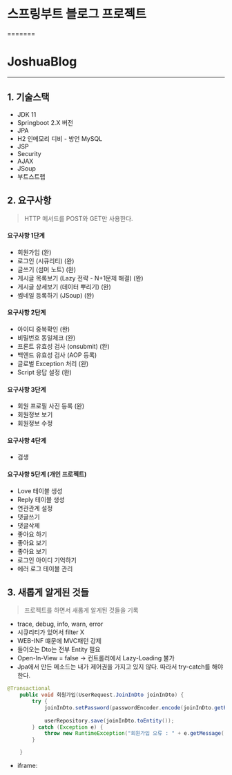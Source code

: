
# 스프링부트 블로그 프로젝트
=======
# JoshuaBlog
---

## 1. 기술스택
- JDK 11
- Springboot 2.X 버전
- JPA
- H2 인메모리 디비 - 방언 MySQL
- JSP
- Security
- AJAX
- JSoup
- 부트스트랩

## 2. 요구사항
> HTTP 메서드를 POST와 GET만 사용한다.

#### 요구사항 1단계
- 회원가입 (완)
- 로그인 (시큐리티) (완)
- 글쓰기 (섬머 노트) (완)
- 게시글 목록보기 (Lazy 전략 - N+1문제 해결) (완)
- 게시글 상세보기 (데이터 뿌리기) (완)
- 썸네일 등록하기 (JSoup) (완)

#### 요구사항 2단계
- 아이디 중복확인 (완)
- 비밀번호 동일체크 (완)
- 프론트 유효성 검사 (onsubmit) (완)
- 백엔드 유효성 검사 (AOP 등록)
- 글로벌 Exception 처리 (완)
- Script 응답 설정 (완)

#### 요구사항 3단계
- 회원 프로필 사진 등록 (완)
- 회원정보 보기
- 회원정보 수정

#### 요구사항 4단계
- 검생

#### 요구사항 5단계  (개인 프로젝트)
- Love 테이블 생성
- Reply 테이블 생성
- 연관관계 설정
- 댓글쓰기
- 댓글삭제
- 좋아요 하기
- 좋아요 보기
- 좋아요 보기
- 로그인 아이디 기억하기
- 에러 로그 테이블 관리

## 3. 새롭게 알게된 것들
> 프로젝트를 하면서 새롭게 알게된 것들을 기록

- trace, debug, info, warn, error
- 시큐리티가 있어서 filter X
- WEB-INF 떄문에 MVC패턴 강제
- 들어오는 Dto는 전부 Entity 필요
- Open-In-View = false -> 컨트롤러에서 Lazy-Loading 불가
- Jpa에서 만든 메소드는 내가 제어권을 가지고 있지 않다. 따라서 try-catch를 해야한다.
```java
@Transactional
    public void 회원가입(UserRequest.JoinInDto joinInDto) {
        try {
            joinInDto.setPassword(passwordEncoder.encode(joinInDto.getPassword()));
            
            userRepository.save(joinInDto.toEntity());
        } catch (Exception e) {
            throw new RuntimeException("회원가입 오류 : " + e.getMessage());
        }

    }
```
- iframe: 